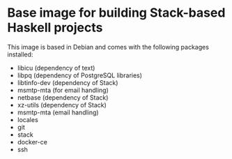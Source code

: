 # Base image for building Stack-based Haskell projects

This image is based in Debian and comes with the following packages installed:

* libicu (dependency of text)
* libpq (dependency of PostgreSQL libraries)
* libtinfo-dev (dependency of Stack)
* msmtp-mta (for email handling)
* netbase (dependency of Stack)
* xz-utils (dependency of Stack)
* msmtp-mta (email handling)
* locales
* git
* stack
* docker-ce
* ssh
